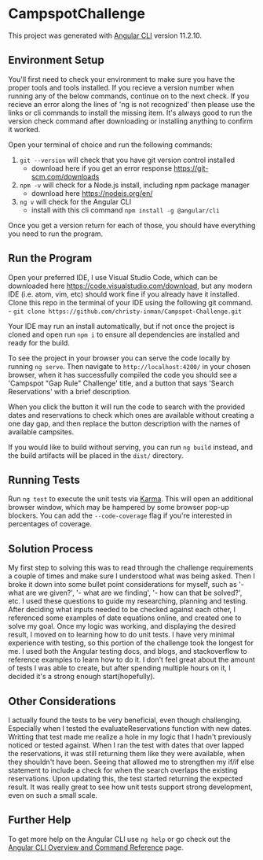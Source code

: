 # CampspotChallenge

This project was generated with [Angular CLI](https://github.com/angular/angular-cli) version 11.2.10.

## Environment Setup

You'll first need to check your environment to make sure you have the proper tools and tools installed. If you recieve a version number when running any of the below commands, continue on to the next check. If you recieve an error along the lines of 'ng is not recognized' then please use the links or cli commands to install the missing item. It's always good to run the version check command after downloading or installing anything to confirm it worked.

Open your terminal of choice and run the following commands:

1. `git --version` will check that you have git version control installed
      - download here if you get an error response https://git-scm.com/downloads
2. `npm -v` will check for a Node.js install, including npm package manager
      - download here https://nodejs.org/en/
3. `ng v` will check for the Angular CLI
      - install with this cli command `npm install -g @angular/cli`
      
Once you get a version return for each of those, you should have everything you need to run the program.

## Run the Program

Open your preferred IDE, I use Visual Studio Code, which can be downloaded here https://code.visualstudio.com/download, but any modern IDE (i.e. atom, vim, etc) should work fine if you already have it installed. Clone this repo in the terminal of your IDE using the following git command.
      - `git clone https://github.com/christy-inman/Campspot-Challenge.git`
      
Your IDE may run an install automatically, but if not once the project is cloned and open run `npm i` to ensure all dependencies are installed and ready for the build.

To see the project in your browser you can serve the code locally by running `ng serve`. Then navigate to `http://localhost:4200/` in your chosen browser, when it has successfully compiled the code you should see a 'Campspot "Gap Rule" Challenge' title, and a button that says 'Search Reservations' with a brief description.

When you click the button it will run the code to search with the provided dates and reservations to check which ones are available without creating a one day gap, and then replace the button description with the names of available campsites.


If you would like to build without serving, you can run `ng build` instead, and the build artifacts will be placed in the `dist/` directory.


## Running Tests

Run `ng test` to execute the unit tests via [Karma](https://karma-runner.github.io). This will open an additional browser window, which may be hampered by some browser pop-up blockers.
You can add the `--code-coverage` flag if you're interested in percentages of coverage.


## Solution Process

My first step to solving this was to read through the challenge requirements a couple of times and make sure I understood what was being asked. Then I broke it down into some bullet point considerations for myself, such as '- what are we given?', '- what are we finding', '- how can that be solved?', etc. I used these questions to guide my researching, planning and testing. After deciding what inputs needed to be checked against each other, I referenced some examples of date equations online, and created one to solve my goal. Once my logic was working, and displaying the desired result, I moved on to learning how to do unit tests. I have very minimal experience with testing, so this portion of the challenge took the longest for me. I used both the Angular testing docs, and blogs, and stackoverflow to reference examples to learn how to do it. I don't feel great about the amount of tests I was able to create, but after spending multiple hours on it, I decided it's a strong enough start(hopefully).

## Other Considerations

I actually found the tests to be very beneficial, even though challenging. Especially when I tested the evaluateReservations function with new dates. Writting that test made me realize a hole in my logic that I hadn't previously noticed or tested against. When I ran the test with dates that over lapped the reservations, it was still returning them like they were available, when they shouldn't have been. Seeing that allowed me to strengthen my if/if else statement to include a check for when the search overlaps the existing reservations. Upon updating this, the test started returning the expected result. It was really great to see how unit tests support strong development, even on such a small scale.

## Further Help

To get more help on the Angular CLI use `ng help` or go check out the [Angular CLI Overview and Command Reference](https://angular.io/cli) page.
